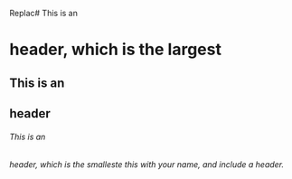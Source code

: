 Replac# This is an <h1> header, which is the largest
## This is an <h2> header
###### This is an <h6> header, which is the smalleste this with your name, and include a header.
